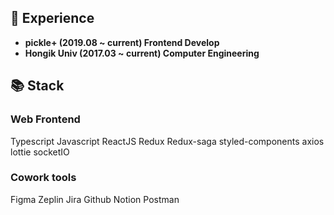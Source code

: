 ## 📍 Experience
- **pickle+ (2019.08 ~ current) Frontend Develop**
- **Hongik Univ (2017.03 ~ current) Computer Engineering**

## 📚 Stack
### Web Frontend
Typescript Javascript ReactJS Redux Redux-saga styled-components axios lottie socketIO

### Cowork tools
Figma Zeplin Jira Github Notion Postman
